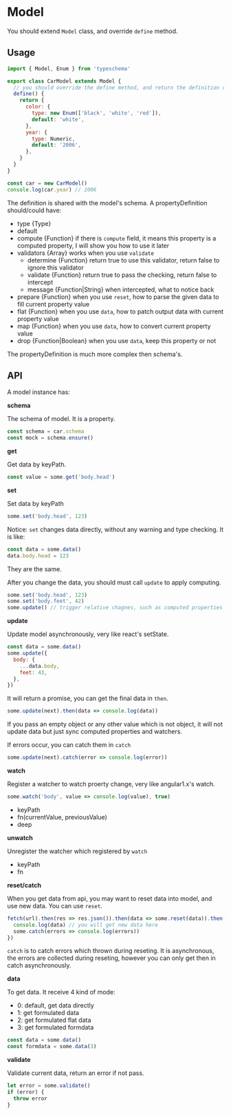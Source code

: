 # Model

You should extend `Model` class, and override `define` method.

## Usage

```js
import { Model, Enum } from 'typeschema'

export class CarModel extends Model {
  // you should override the define method, and return the definition of this model
  define() {
    return {
      color: {
        type: new Enum(['black', 'white', 'red']),
        default: 'white',
      },
      year: {
        type: Numeric,
        default: '2006',
      },
    }
  }
}

const car = new CarModel()
console.log(car.year) // 2006
```

The definition is shared with the model's schema.
A propertyDefinition should/could have:

- type {Type}
- default
- compute {Function} if there is `compute` field, it means this property is a computed property, I will show you how to use it later
- validators {Array} works when you use `validate`
  - determine {Function} return true to use this validator, return false to ignore this validator
  - validate {Function} return true to pass the checking, return false to intercept
  - message {Function|String} when intercepted, what to notice back
- prepare {Function} when you use `reset`, how to parse the given data to fill current property value
- flat {Function} when you use `data`, how to patch output data with current property value
- map {Function} when you use `data`, how to convert current property value
- drop {Function|Boolean} when you use `data`, keep this property or not

The propertyDefinition is much more complex then schema's.

## API

A model instance has:

**schema**

The schema of model. It is a property.

```js
const schema = car.schema
const mock = schema.ensure()
```

**get**

Get data by keyPath.

```js
const value = some.get('body.head')
```

**set**

Set data by keyPath

```js
some.set('body.head', 123)
```

Notice: `set` changes data directly, without any warning and type checking.
It is like:

```js
const data = some.data()
data.body.head = 123
```

They are the same.

After you change the data, you should must call `update` to apply computing.

```js
some.set('body.head', 123)
some.set('body.feet', 42)
some.update() // trigger relative chagnes, such as computed properties and watchers
```

**update**

Update model asynchronously, very like react's setState.

```js
const data = some.data()
some.update({
  body: {
    ...data.body,
    feet: 43,
  },
})
```

It will return a promise, you can get the final data in `then`.

```js
some.update(next).then(data => console.log(data))
```

If you pass an empty object or any other value which is not object, it will not update data but just sync computed properties and watchers.

If errors occur, you can catch them in `catch`

```js
some.update(next).catch(error => console.log(error))
```

**watch**

Register a watcher to watch proerty change, very like angular1.x's watch.

```js
some.watch('body', value => console.log(value), true)
```

- keyPath
- fn(currentValue, previousValue)
- deep

**unwatch**

Unregister the watcher which registered by `watch`

- keyPath
- fn

**reset/catch**

When you get data from api, you may want to reset data into model, and use new data. You can use `reset`.

```js
fetch(url).then(res => res.json()).then(data => some.reset(data)).then((data) => {
  console.log(data) // you will get new data here
  some.catch(errors => console.log(errors))
})
```

`catch` is to catch errors which thrown during reseting.
It is asynchronous, the errors are collected during reseting, however you can only get then in catch asynchronously.

**data**

To get data. It receive 4 kind of mode:

- 0: default, get data directly
- 1: get formulated data
- 2: get formulated flat data
- 3: get formulated formdata

```js
const data = some.data()
const formdata = some.data(3)
```

**validate**

Validate current data, return an error if not pass.

```js
let error = some.validate()
if (error) {
  throw error
}
```
